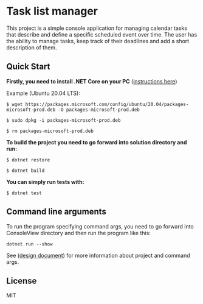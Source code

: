 # Task list manager

This project is a simple console application for managing calendar tasks that describe and define a specific scheduled event over time. The user has the ability to manage tasks, keep track of their deadlines and add a short description of them.

## Quick Start

**Firstly, you need to install .NET Core on your PC** ([instructions here](https://docs.microsoft.com/en-us/dotnet/core/install/linux-ubuntu))

Example (Ubuntu 20.04 LTS):
```
$ wget https://packages.microsoft.com/config/ubuntu/20.04/packages-microsoft-prod.deb -O packages-microsoft-prod.deb

$ sudo dpkg -i packages-microsoft-prod.deb

$ rm packages-microsoft-prod.deb
```

**To build the project you need to go forward into solution directory and run:**

```
$ dotnet restore

$ dotnet build
```

**You can simply run tests with:**

```
$ dotnet test
```
## Command line arguments

To run the program specifying command args, you need to go forward into ConsoleView directory and then run the program like this:

```
dotnet run --show
```

See ([design document](https://google.com)) for more information about project and command args.

## License

MIT

